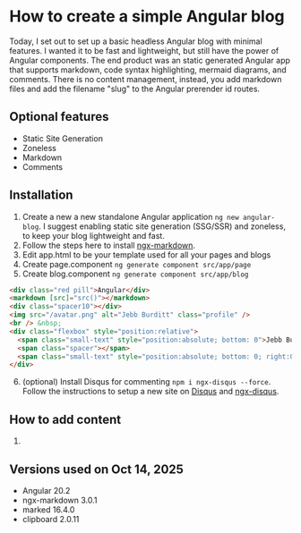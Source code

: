 # How to create a simple Angular blog

Today, I set out to set up a basic headless Angular blog with minimal features. I wanted it to be fast and lightweight, but still have the power of Angular components. The end product was an static generated Angular app that supports markdown, code syntax highlighting, mermaid diagrams, and comments. There is no content management, instead, you add markdown files and add the filename "slug" to the Angular prerender id routes.

## Optional features
- Static Site Generation
- Zoneless
- Markdown
- Comments

## Installation

1. Create a new a new standalone Angular application `ng new angular-blog`. I suggest enabling static site generation (SSG/SSR) and zoneless, to keep your blog lightweight and fast.
2. Follow the steps here to install [ngx-markdown](https://www.npmjs.com/package/ngx-markdown).
3. Edit app.html to be your template used for all your pages and blogs
4. Create page.component `ng generate component src/app/page`
5. Create blog.component `ng generate component src/app/blog`
```html
<div class="red pill">Angular</div>
<markdown [src]="src()"></markdown>
<div class="spacer10"></div>
<img src="/avatar.png" alt="Jebb Burditt" class="profile" />
<br /> &nbsp;
<div class="flexbox" style="position:relative">
  <span class="small-text" style="position:absolute; bottom: 0">Jebb Burditt</span>
  <span class="spacer"></span>
  <span class="small-text" style="position:absolute; bottom: 0; right:0">{{ today | date }}</span>
</div>
```
6. (optional) Install Disqus for commenting `npm i ngx-disqus --force`. Follow the instructions to setup a new site on [Disqus](www.disqus.com) and [ngx-disqus](https://github.com/MurhafSousli/ngx-disqus). 

## How to add content
1. 

## Versions used on Oct 14, 2025
- Angular 20.2
- ngx-markdown 3.0.1
- marked 16.4.0
- clipboard 2.0.11
